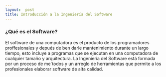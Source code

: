 ```yaml
---
layout:  post
title: Introducción a la Ingeniería del Software
---
```


###  ¿Qué es el Software?

El software de una computadora es el producto de los programadores proffesionales y depués de ben darle mantenimiento durante un largo tiempo, esto incluye a programas que se ejecutan en una computadora de cualquier tamaño y arquitectura. La Ingeniería del Software está formada por un proceso de me´todos y un arreglo de herramientas que permite a los profesionales elaborar software de alta calidad.

